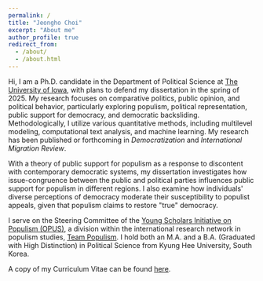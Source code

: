 ```yaml
---
permalink: /
title: "Jeongho Choi"
excerpt: "About me"
author_profile: true
redirect_from: 
  - /about/
  - /about.html
---
```


Hi, I am a Ph.D. candidate in the Department of Political Science at [The University of Iowa](https://politicalscience.uiowa.edu/), with plans to defend my dissertation in the spring of 2025. My research focuses on comparative politics, public opinion, and political behavior, particularly exploring populism, political representation, public support for democracy, and democratic backsliding. Methodologically, I utilize various quantitative methods, including multilevel modeling, computational text analysis, and machine learning. My research has been published or forthcoming in *Democratization* and *International Migration Review*.

With a theory of public support for populism as a response to discontent with contemporary democratic systems, my dissertation investigates how issue-congruence between the public and political parties influences public support for populism in different regions. I also examine how individuals' diverse perceptions of democracy moderate their susceptibility to populist appeals, given that populism claims to restore "true" democracy. 

I serve on the Steering Committee of the [Young Scholars Initiative on Populism (OPUS)](https://populism.byu.edu/directory/jeongho-choi), a division within the international research network in populism studies, [Team Populism](https://populism.byu.edu/). I hold both an M.A. and a B.A. (Graduated with High Distinction) in Political Science from Kyung Hee University, South Korea.

A copy of my Curriculum Vitae can be found [here](https://www.dropbox.com/scl/fi/k5eu05y6cpp76zq6b5oiy/Jeongho_Choi_cv.pdf?rlkey=2867edcjow0izaa47qbzljtzk&st=b4fzhlmp&dl=0).
